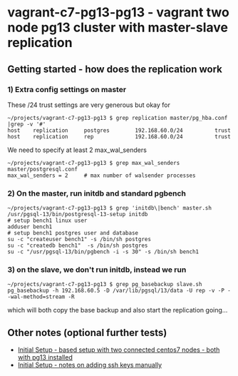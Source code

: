 # vagrant-c7-pg13-pg13 - vagrant two node pg13 cluster with master-slave replication

## Getting started - how does the replication work

### 1)  Extra config settings on master 

These /24 trust settings are very generous but okay for 
```
~/projects/vagrant-c7-pg13-pg13 $ grep replication master/pg_hba.conf |grep -v '#'
host    replication     postgres        192.168.60.0/24          trust
host    replication     rep             192.168.60.0/24          trust
```

We need to specify at least 2 max_wal_senders
```
~/projects/vagrant-c7-pg13-pg13 $ grep max_wal_senders master/postgresql.conf 
max_wal_senders = 2		# max number of walsender processes
```

### 2) On the master, run initdb and standard pgbench

```
~/projects/vagrant-c7-pg13-pg13 $ grep 'initdb\|bench' master.sh 
/usr/pgsql-13/bin/postgresql-13-setup initdb
# setup bench1 linux user
adduser bench1
# setup bench1 postgres user and database
su -c "createuser bench1" -s /bin/sh postgres
su -c "createdb bench1"  -s /bin/sh postgres
su -c "/usr/pgsql-13/bin/pgbench -i -s 30" -s /bin/sh bench1
```


### 3) on the slave, we don't run initdb, instead we run 

```
~/projects/vagrant-c7-pg13-pg13 $ grep pg_basebackup slave.sh
pg_basebackup -h 192.168.60.5 -D /var/lib/pgsql/13/data -U rep -v -P --wal-method=stream -R
```

which will both copy the base backup and also start the replication going... 



## Other notes (optional further tests)
* [Initial Setup - based setup with two connected centos7 nodes - both with pg13 installed](docs/initial_setup.md)
* [Initial Setup - notes on adding ssh keys manually](docs/initial_setup-adding_ssh_keys_manually.md)


